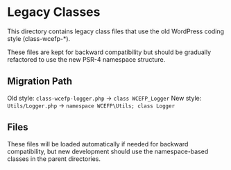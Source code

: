 # Legacy Classes

This directory contains legacy class files that use the old WordPress coding style (class-wcefp-*).

These files are kept for backward compatibility but should be gradually refactored to use the new PSR-4 namespace structure.

## Migration Path

Old style: `class-wcefp-logger.php` → `class WCEFP_Logger`
New style: `Utils/Logger.php` → `namespace WCEFP\Utils; class Logger`

## Files

These files will be loaded automatically if needed for backward compatibility, but new development should use the namespace-based classes in the parent directories.